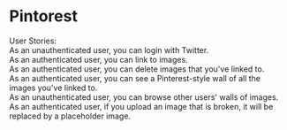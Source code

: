 # Pintorest  
User Stories:  
As an unauthenticated user, you can login with Twitter.  
As an authenticated user, you can link to images.  
As an authenticated user, you can delete images that you've linked to.  
As an authenticated user, you can see a Pinterest-style wall of all the images you've linked to.  
As an unauthenticated user, you can browse other users' walls of images.  
As an authenticated user, if you upload an image that is broken, it will be replaced by a placeholder image.